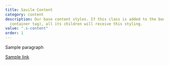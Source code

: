 ```yaml
---
title: Savile Content
category: content
description: Our base content styles. If this class is added to the body tag (or any
  container tag), all its children will receive this styling.
value: ".s-content"
order: 1
---
```

<section class="s-content">
 <p>Sample paragraph</p>
 <a href="">Sample link</a>
</section>